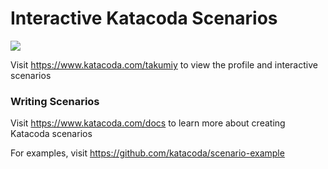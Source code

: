 # Interactive Katacoda Scenarios

[![](http://shields.katacoda.com/katacoda/takumiy/count.svg)](https://www.katacoda.com/takumiy "Get your profile on Katacoda.com")

Visit https://www.katacoda.com/takumiy to view the profile and interactive scenarios

### Writing Scenarios
Visit https://www.katacoda.com/docs to learn more about creating Katacoda scenarios

For examples, visit https://github.com/katacoda/scenario-example
